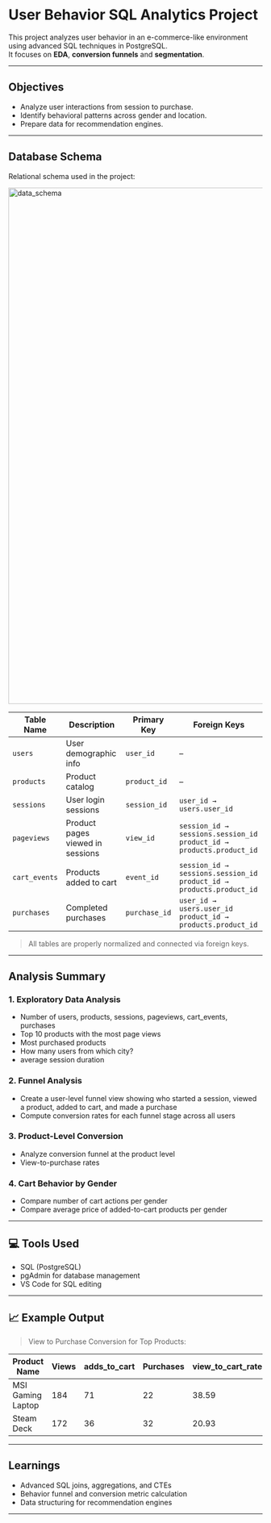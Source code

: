 # User Behavior SQL Analytics Project

This project analyzes user behavior in an e-commerce-like environment using advanced SQL techniques in PostgreSQL.  
It focuses on **EDA**, **conversion funnels** and **segmentation**.

---

## Objectives

- Analyze user interactions from session to purchase.
- Identify behavioral patterns across gender and location.
- Prepare data for recommendation engines.

---

## Database Schema

Relational schema used in the project:

<img width="1536" height="1024" alt="data_schema" src="https://github.com/user-attachments/assets/90acd19b-5ae9-4cae-9adb-d177359e223c" />

| Table Name    | Description                      | Primary Key              | Foreign Keys                                                                |
|---------------|----------------------------------|--------------------------|-----------------------------------------------------------------------------|
| `users`       | User demographic info            | `user_id`                | –                                                                           |
| `products`    | Product catalog                  | `product_id`             | –                                                                           |
| `sessions`    | User login sessions              | `session_id`             | `user_id → users.user_id`                                                   |
| `pageviews`   | Product pages viewed in sessions | `view_id`                | `session_id → sessions.session_id`  <br> `product_id → products.product_id` |
| `cart_events` | Products added to cart           | `event_id`               | `session_id → sessions.session_id`  <br> `product_id → products.product_id` |
| `purchases`   | Completed purchases              | `purchase_id`            | `user_id → users.user_id`  <br> `product_id → products.product_id`          |

> All tables are properly normalized and connected via foreign keys.

---

## Analysis Summary

### 1. Exploratory Data Analysis
- Number of users, products, sessions, pageviews, cart_events, purchases
- Top 10 products with the most page views
- Most purchased products
- How many users from which city?
- average session duration

### 2. Funnel Analysis
- Create a user-level funnel view showing who started a session, viewed a product, added to cart, and made a purchase
- Compute conversion rates for each funnel stage across all users

### 3. Product-Level Conversion
- Analyze conversion funnel at the product level
- View-to-purchase rates

### 4. Cart Behavior by Gender
- Compare number of cart actions per gender
- Compare average price of added-to-cart products per gender


---

## 💻 Tools Used

- SQL (PostgreSQL)
- pgAdmin for database management
- VS Code for SQL editing

---

## 📈 Example Output

> View to Purchase Conversion for Top Products:

| Product Name      |  Views | adds_to_cart | Purchases | view_to_cart_rate | cart_to_purchase_rate | view_to_purchase_rate |
|-------------------|--------|--------------|-----------|-------------------|-----------------------|-----------------------|
| MSI Gaming Laptop | 184    | 71           | 22        | 38.59             |  30.99                | 11.99                 |
| Steam Deck        | 172    | 36           | 32        | 20.93             |  88.89                | 18.60                 |



---

## Learnings

- Advanced SQL joins, aggregations, and CTEs
- Behavior funnel and conversion metric calculation
- Data structuring for recommendation engines

---



